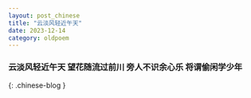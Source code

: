```yaml
---
layout: post_chinese
title: "云淡风轻近午天"
date: 2023-12-14
category: oldpoem
---
```


### 云淡风轻近午天 望花随流过前川 旁人不识余心乐 将谓偷闲学少年
{: .chinese-blog }